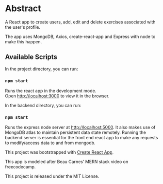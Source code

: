 # Abstract

A React app to create users, add, edit and delete exercises associated with the user's profile.

The app uses MongoDB, Axios, create-react-app and Express with node to make this happen.

## Available Scripts

In the project directory, you can run:

### `npm start`

Runs the react app in the development mode.<br />
Open [http://localhost:3000](http://localhost:3000) to view it in the browser.

In the backend directory, you can run:
### `npm start`

Runs the express node server at [http://localhost:5000](http://localhost:5000). It also makes use of MongoDB atlas to maintain persistent data state remotely.
Running the backend server is essential for the front end react app to make any requests to modify/access data to and from mongodb.

This project was bootstrapped with [Create React App](https://github.com/facebook/create-react-app).

This app is modeled after Beau Carnes' MERN stack video on freecodecamp.

This project is released under the MIT License.

